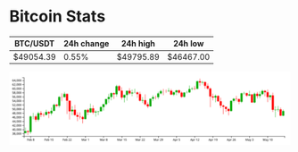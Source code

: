 # Bitcoin Stats

BTC/USDT|24h change|24h high|24h low|
|---|---|---|---|
|$49054.39|0.55%|$49795.89|$46467.00|

<img src="./chart.svg">
